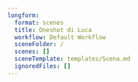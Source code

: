 ```yaml
---
longform:
  format: scenes
  title: Oneshot di Luca
  workflow: Default Workflow
  sceneFolder: /
  scenes: []
  sceneTemplate: templates/Scena.md
  ignoredFiles: []
---
```

